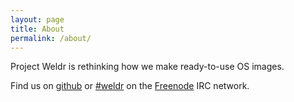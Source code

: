 ```yaml
---
layout: page
title: About
permalink: /about/
---
```


Project Weldr is rethinking how we make ready-to-use OS images.

Find us on [github] or [#weldr] on the [Freenode] IRC network.

[github]: https://github.com/weldr/
[#weldr]: http://webchat.freenode.net?channels=%23weldr&uio=d4
[Freenode]: https://freenode.net/

